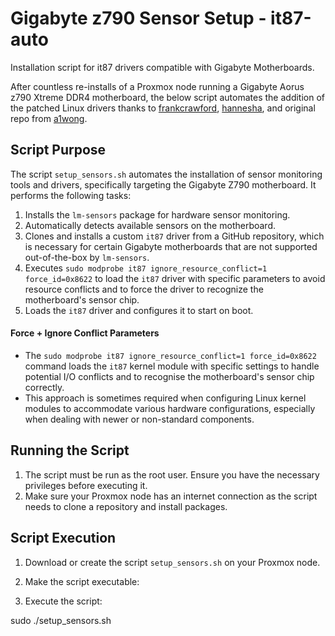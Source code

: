 # Gigabyte z790 Sensor Setup - it87-auto
Installation script for it87 drivers compatible with Gigabyte Motherboards. 

After countless re-installs of a Proxmox node running a Gigabyte Aorus z790 Xtreme DDR4 motherboard, the below script automates the addition of the patched Linux drivers thanks to [frankcrawford](https://github.com/frankcrawford/it87), [hannesha](https://github.com/hannesha/it87), and original repo from [a1wong](https://github.com/a1wong/it87).

## Script Purpose
The script `setup_sensors.sh` automates the installation of sensor monitoring tools and drivers, specifically targeting the Gigabyte Z790 motherboard. It performs the following tasks:
1. Installs the `lm-sensors` package for hardware sensor monitoring.
2. Automatically detects available sensors on the motherboard.
3. Clones and installs a custom `it87` driver from a GitHub repository, which is necessary for certain Gigabyte motherboards that are not supported out-of-the-box by `lm-sensors`.
4. Executes `sudo modprobe it87 ignore_resource_conflict=1 force_id=0x8622` to load the `it87` driver with specific parameters to avoid resource conflicts and to force the driver to recognize the motherboard's sensor chip.
5. Loads the `it87` driver and configures it to start on boot.

#### Force + Ignore Conflict Parameters

- The `sudo modprobe it87 ignore_resource_conflict=1 force_id=0x8622` command loads the `it87` kernel module with specific settings to handle potential I/O conflicts and to recognise the motherboard's sensor chip correctly.
- This approach is sometimes required when configuring Linux kernel modules to accommodate various hardware configurations, especially when dealing with newer or non-standard components.

## Running the Script
1. The script must be run as the root user. Ensure you have the necessary privileges before executing it.
2. Make sure your Proxmox node has an internet connection as the script needs to clone a repository and install packages.

## Script Execution
1. Download or create the script `setup_sensors.sh` on your Proxmox node.
2. Make the script executable:

3. Execute the script:

sudo ./setup_sensors.sh
